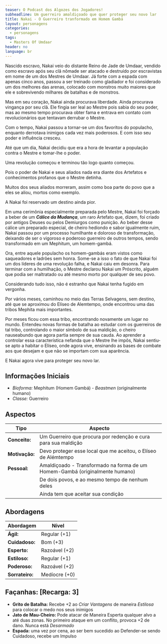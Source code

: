```yaml
---
teaser: O Podcast dos Algozes dos Jogadores!
subheadline: Um guerreiro amaldiçoado que quer proteger seu novo lar
title: Nakai - O Guerreiro tranformado em Homem Gambá
layout: personagens
categories:
  - personagens
tags:
  - Masters Of Umdaar 
header: no
language: br
---
```


Nascido escravo, Nakai veio do distante Reino de Jade de Umdaar, vendido como escravo após seu clã nômade ser atacado e destruído por escravistas em nome de um dos Mestres de Umdaar. Já forte com a espada com apenas cinco anos, passou a ser treinado como gladiador e foi considerado um dos melhores das arenas, colocado com monstros muito maiores que ele e sobrevivendo milhares de batalhas e de monstros.

Mas em seu coração, Nakai ainda procurava liberdade. Ainda procurava vingança por seu clã. Ele fingia ser leal ao Mestre pois sabia do seu poder, mas ao mesmo tempo procurava obter fama e entrava em contato com revolucionários que tentavam derrubar o Mestre.

Com o tempo, Nakai passou a tornar-se um dos favoritos do populacho, enquanto derrotava inimigos cada vez mais poderosos. E com isso seu poder e influência cresceu.

Até que um dia, Nakai decidiu que era a hora de levantar a população contra o Mestre e tomar-lhe o poder. 

Uma revolução começou e terminou tão logo quanto começou.

Pois o poder de Nakai e seus aliados nada era diante dos Artefatos e conhecimentos profanos que o Mestre detinha.

Muitos dos seus aliados morreram, assim como boa parte do povo que a eles se aliou, mortos como exemplo.

A Nakai foi reservado um destino ainda pior.

Em uma cerimônia especialmente preparada pelo Mestre, Nakai foi forçado a beber de um ___Cálice da Mudança___, um raro Artefato que, dizem, foi criado por antigos Deuses ou pelos Demiurgos como punição. Ao beber desse cálice um preparado especial, de cheiro hediondo e sabor igualmente ruim, Nakai passou por um processo humilhante e doloroso de transformação, deixando de ser o vigoroso e poderoso guerreiro de outros tempos, sendo transformado em um Mephitum, um homem-gambá.

Ora, entre aquele populacho os homem-gambás eram vistos como saqueadores e ladrões sem honra. Some-se a isso o fato de que Nakai foi um dos líderes de uma revolução falha, e Nakai caiu em desonra. Para terminar com a humilhação, o Mestre declarou Nakai um Próscrito, alguém que podia ser maltratado ou até mesmo morto por qualquer de seu povo. 

Considerando tudo isso, não é estranho que Nakai tenha fugido em vergonha.

Por vários meses, caminhou no meio das Terras Selvagens, sem destino, até que se aproximou do Elíseo de Alemtempo, onde encontrou uma das tribos Mephita mais importantes.

Por meses ficou com essa tribo, encontrando novamente um lugar no mundo. Entendeu novas formas de batalha ao estudar com os guerreiros de tal tribo, controlando o maior símbolo de sua maldição, o cheiro nauseabundo que agora partia sempre de sua cauda. Ao aprender a controlar essa característica nefanda que o Mestre lhe impôs, Nakai sentiu-se apto a habitar o Elíseo, onde agora vive, ensinando as bases de combate aos que desejam e que não se importam com sua aparência.

E Nakai agora vive para proteger seu novo lar.

<!-- excerpt -->

## Informações Iniciais

+ _Bioforma:_ Mephitum (Homem Gambá)  - _Beastmen_ (originalmente humano)
+ _Classe:_ Guerreiro

## Aspectos

| **Tipo**       | **Aspecto**                                                                  |
|----------------|------------------------------------------------------------------------------|
| __Conceito:__  | Um Guerreiro que procura por redenção e cura para sua maldição               |
| __Motivação:__ | Devo proteger esse local que me aceitou, o Elíseo de Alémtempo               |
| __Pessoal:__   | Amaldiçoado - Transformado na forma de um Homem-Gambá (originalmente humano) |
|                | De dois povos, e ao mesmo tempo de nenhum deles                              |
|                | Ainda tem que aceitar sua condição                                           |

## Abordagens

| **Abordagem**   | **Nível**     |
|-----------------|---------------|
| __Ágil:__       | Regular (+1)  |
| __Cuidadoso:__  | Bom (+3)      |
| __Esperto:__    | Razoável (+2) |
| __Estiloso:__   | Regular (+1)  |
| __Poderoso:__   | Razoável (+2) |
| __Sorrateiro:__ | Medíocre (+0) |

## Façanhas: [Recarga: 3]

+ __Grito de Batalha:__ Recebe +2 ao _Criar Vantagens_ de maneira _Estilosa_ para colocar o medo nos seus inimigos
+ __Jato de Mau-Cheiro:__ Pode atacar de Maneira Esperta qualquer alvo a até duas zonas. No primeiro ataque em um conflito, provoca +2 de dano. Nunca está _Desarmado_
+ __Espada:__ uma vez por cena, ao ser bem sucedido ao Defender-se sendo Cuidadoso, recebe um Impulso
